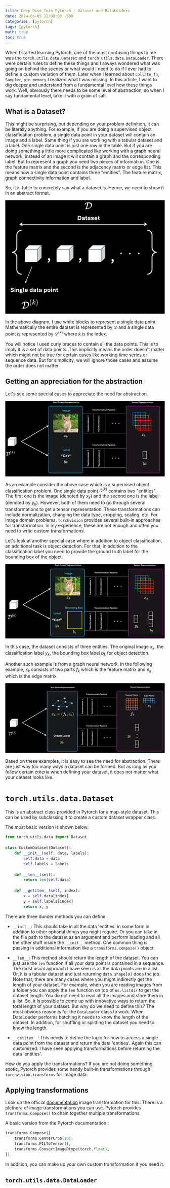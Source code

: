 ```yaml
---
title: Deep Dive Into Pytorch - Dataset and DataLoaders
date: 2024-06-05 12:00:00 -500
categories: [pytorch]
tags: [pytorch]
math: true
toc: true
---
```


When I started learning Pytorch, one of the most confusing things to me was the `torch.utils.data.Dataset` and `torch.utils.data.DataLoader`. There were certain rules to define these things and I always wondered what was going on behind the scenes or what would I need to do if I ever had to define a custom variation of them. Later when I learned about `collate_fn`, `Sampler`, `pin_memory` I realized what I was missing. In this article, I want to dig deeper and understand from a fundamental level how these things work. Well, obviously there needs to be some level of abstraction, so when I say fundamental level, take it with a grain of salt.




## What is a Dataset?

This might be surprising, but depending on your problem definition, it can be literally anything. For example, if you are doing a supervised object classification problem, a single data point in your dataset will contain an image and a label. Same thing if you are working with a tabular dataset and a label. One single data point is just one row in the table. But if you are doing something a little more complicated like working with a graph neural network, instead of an image it will contain a graph and the corresponding label. But to represent a graph you need two pieces of information. One is the feature matrix and the second is the adjacency matrix or edge list. This means now a single data point contains three "entities". The feature matrix, graph connectivity information and label. 

So, it is futile to concretely say what a dataset is. Hence, we need to show it in an abstract format. 

![Viz_dataset](/assets/img/Pytorch_Dataset_DataLoaders/pdd1.png)

In the above diagram, I use white blocks to represent a single data point. Mathematically the entire dataset is represented by $\mathcal{D}$ and a single data point is represented by $\mathcal{D}^{(k)}$ where $k$ is the index.

You will notice I used curly braces to contain all the data points. This is to imply it is a set of data points. This implicitly means the order doesn't matter which might not be true for certain cases like working time series or sequence data. But for simplicity, we will ignore those cases and assume the order does not matter.

## Getting an appreciation for the abstraction
Let's see some special cases to appreciate the need for abstraction.

![image_classification](/assets/img/Pytorch_Dataset_DataLoaders/pdd2.png)

As an example consider the above case which is a supervised object classification problem. One single data point $D^{(k)}$ contains two "entities". The first one is the image (denoted by $x_k$) and the second one is the label (denoted by $y_k$). However, both of them need to go through several transformations to get a tensor representation. These transformations can include normalization, changing the data type, cropping, scaling, etc. For image domain problems, `torchvision` provides several built-in approaches for transformation. In my experience, these are not enough and often you need to write custom transformations.

Let's look at another special case where in addition to object classification, an additional task is object detection. For that, in addition to the classification label you need to provide the ground truth label for the bounding box of the object.

![bound_box](/assets/img/Pytorch_Dataset_DataLoaders/pdd3.png)

In this case, the dataset consists of three entities. The original image $x_k$, the classification label $y_k$, the bounding box label $b_k$ for object detection. 

Another such example is from a graph neural network. In the following example, $x_k$ consists of two parts $f_k$ which is the feature matrix and $e_k$ which is the edge matrix.


![graph_neural_network](/assets/img/Pytorch_Dataset_DataLoaders/pdd4.png)


Based on these examples, it is easy to see the need for abstraction. There are just way too many ways a dataset can be formed. But as long as you follow certain criteria when defining your dataset, it does not matter what your dataset looks like.


# `torch.utils.data.Dataset`

This is an abstract class provided in Pytorch for a map-style dataset. This can be used by subclassing it to create a custom dataset wrapper class.

The most basic version is shown below:


```python
from torch.utils.data import Dataset

class CustomDataset(Dataset):
    def __init__(self, data, labels):
        self.data = data
        self.labels = labels

    def __len__(self):
        return len(self.data)

    def __getitem__(self, index):
        x = self.data[index]
        y = self.labels[index]
        return x, y
```

There are three dunder methods you can define. 

- `__init__`: This should take in all the data 'entities' in some form in addition to other optional things you might require. Or you can take in the file path to the dataset as an argument and perform loading and all the other stuff inside the `__init__` method. One common thing is passing in additional information like a `transforms.compose()` object.

- `__len__`: This method should return the length of the dataset. You can just use the `len` function if all your data point is contained in a sequence. The most usual approach I have seen is all the data points are in a list. Or, it is a tabular dataset and just returning `data.shape[0]` does the job. Note that, there are many cases where you might indirectly get the length of your dataset. For example, when you are reading images from a folder you can apply the `len` function on top of `os.listdir` to get the dataset length. You do not need to read all the images and store them in a list. So, it is possible to come up with innovative ways to return the total length of your dataset. But why do we need to define this? The most obvious reason is for the `DataLoader` class to work. When DataLoader performs batching it needs to know the length of the dataset. In addition,  for shuffling or splitting the dataset you need to know the length.

- `__getitem__`: This needs to define the logic for how to access a single data point from the dataset and return the data 'entities'. Again this can customized. I have seen applying transformations before returning the data 'entities'.

How do you apply the transformations? If you are not doing something exotic, Pytorch provides some handy built-in transformations through `torchvision.transforms` for image data. 

## Applying transformations

Look up the official [documentation](https://pytorch.org/vision/main/transforms.html) image transformation for this. There is a plethora of image transformations you can use. Pytorch provides `transforms.Compose()` to chain together multiple transformations. 

A basic version from the Pytorch documentation :

```python
transforms.Compose([
    transforms.CenterCrop(10),
    transforms.PILToTensor(),
    transforms.ConvertImageDtype(torch.float),
])
```

In addition, you can make up your own custom transformation if you need it.

## `torch.utils.data.DataLoader`